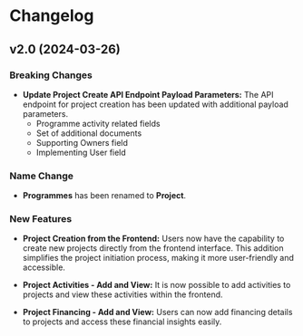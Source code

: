 # Changelog

## v2.0 (2024-03-26)

### Breaking Changes

- **Update Project Create API Endpoint Payload Parameters:** The API endpoint for project creation has been updated with additional payload parameters.
    - Programme activity related fields
    - Set of additional documents
    - Supporting Owners field
    - Implementing User field

### Name Change

- **Programmes** has been renamed to **Project**.

### New Features

- **Project Creation from the Frontend:** Users now have the capability to create new projects directly from the frontend interface. This addition simplifies the project initiation process, making it more user-friendly and accessible.

- **Project Activities - Add and View:** It is now possible to add activities to projects and view these activities within the frontend.

- **Project Financing - Add and View:** Users can now add financing details to projects and access these financial insights easily.
